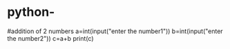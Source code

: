 # python-
#addition of 2 numbers
a=int(input("enter the number1"))
b=int(input("enter the number2"))
c=a+b
print(c)
